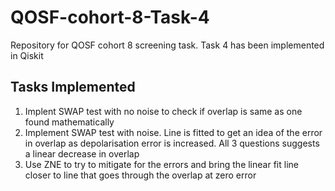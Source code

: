 # QOSF-cohort-8-Task-4
Repository for QOSF cohort 8 screening task. Task 4 has been implemented in Qiskit

## Tasks Implemented
1.  Implent SWAP test with no noise to check if overlap is same as one found mathematically
2.  Implement SWAP test with noise. Line is fitted to get an idea of the error in overlap as depolarisation error is increased. All 3 questions
    suggests a linear decrease in overlap
3. Use ZNE to try to mitigate for the errors and bring the linear fit line closer to line that goes through the overlap at zero error
